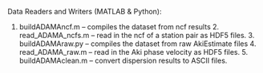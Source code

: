 Data Readers and Writers (MATLAB & Python): 
1. buildADAMAncf.m – compiles the dataset from ncf results
	2. read_ADAMA_ncfs.m – read in the ncf of a station pair as HDF5 files.
	3. buildADAMAraw.py – compiles the dataset from raw AkiEstimate files
	4. read_ADAMA_raw.m – read in the Aki phase velocity as HDF5 files. 
	5. buildADAMAclean.m – convert dispersion results to ASCII files. 
